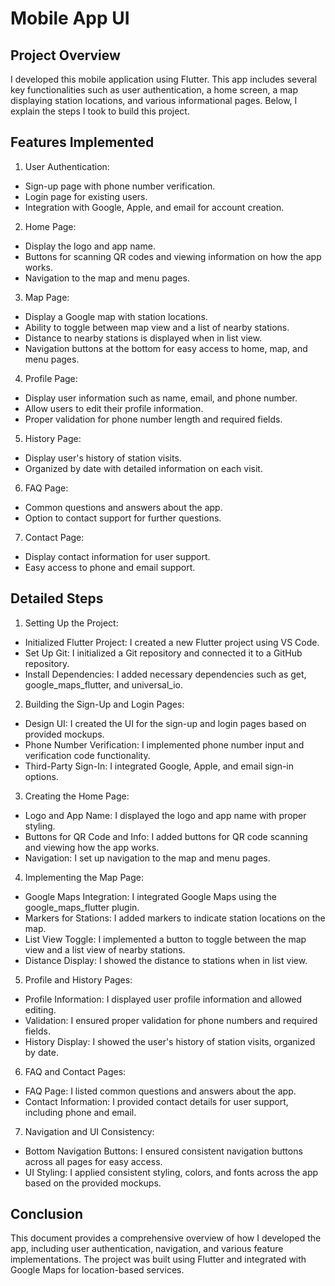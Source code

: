 # Mobile App UI

## Project Overview
I developed this mobile application using Flutter. This app includes several key functionalities such as user authentication, a home screen, a map displaying station locations, and various informational pages. Below, I explain the steps I took to build this project.

## Features Implemented
1. User Authentication:
- Sign-up page with phone number verification.
- Login page for existing users.
- Integration with Google, Apple, and email for account creation.

2. Home Page:
- Display the logo and app name.
- Buttons for scanning QR codes and viewing information on how the app works.
- Navigation to the map and menu pages.

3. Map Page:
- Display a Google map with station locations.
- Ability to toggle between map view and a list of nearby stations.
- Distance to nearby stations is displayed when in list view.
- Navigation buttons at the bottom for easy access to home, map, and menu pages.

4. Profile Page:
- Display user information such as name, email, and phone number.
- Allow users to edit their profile information.
- Proper validation for phone number length and required fields.

5. History Page:
- Display user's history of station visits.
- Organized by date with detailed information on each visit.

6. FAQ Page:
- Common questions and answers about the app.
- Option to contact support for further questions.

7. Contact Page:
- Display contact information for user support.
- Easy access to phone and email support.

## Detailed Steps

1. Setting Up the Project:
- Initialized Flutter Project: I created a new Flutter project using VS Code.
- Set Up Git: I initialized a Git repository and connected it to a GitHub repository.
- Install Dependencies: I added necessary dependencies such as get, google_maps_flutter, and universal_io.

2. Building the Sign-Up and Login Pages:
- Design UI: I created the UI for the sign-up and login pages based on provided mockups.
- Phone Number Verification: I implemented phone number input and verification code functionality.
- Third-Party Sign-In: I integrated Google, Apple, and email sign-in options.

3. Creating the Home Page:
- Logo and App Name: I displayed the logo and app name with proper styling.
- Buttons for QR Code and Info: I added buttons for QR code scanning and viewing how the app works.
- Navigation: I set up navigation to the map and menu pages.

4. Implementing the Map Page:
- Google Maps Integration: I integrated Google Maps using the google_maps_flutter plugin.
- Markers for Stations: I added markers to indicate station locations on the map.
- List View Toggle: I implemented a button to toggle between the map view and a list view of nearby stations.
- Distance Display: I showed the distance to stations when in list view.

5. Profile and History Pages:
- Profile Information: I displayed user profile information and allowed editing.
- Validation: I ensured proper validation for phone numbers and required fields.
- History Display: I showed the user's history of station visits, organized by date.

6. FAQ and Contact Pages:
- FAQ Page: I listed common questions and answers about the app.
- Contact Information: I provided contact details for user support, including phone and email.

7. Navigation and UI Consistency:
- Bottom Navigation Buttons: I ensured consistent navigation buttons across all pages for easy access.
- UI Styling: I applied consistent styling, colors, and fonts across the app based on the provided mockups.

## Conclusion

This document provides a comprehensive overview of how I developed the app, including user authentication, navigation, and various feature implementations. The project was built using Flutter and integrated with Google Maps for location-based services.
